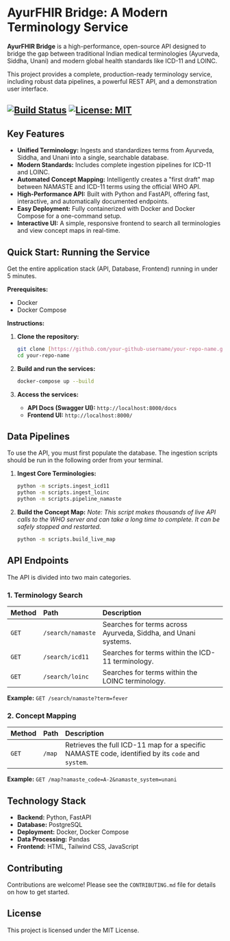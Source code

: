 # AyurFHIR Bridge: A Modern Terminology Service

**AyurFHIR Bridge** is a high-performance, open-source API designed to bridge the gap between traditional Indian medical terminologies (Ayurveda, Siddha, Unani) and modern global health standards like ICD-11 and LOINC.

This project provides a complete, production-ready terminology service, including robust data pipelines, a powerful REST API, and a demonstration user interface.

[![Build Status](https://img.shields.io/github/actions/workflow/status/Medinz01/SIH_26/main.yml?branch=main)](https://github.com/Medinz01/SIH_26/actions)
[![License: MIT](https://img.shields.io/badge/License-MIT-yellow.svg)](https://opensource.org/licenses/MIT)
---

## Key Features

* **Unified Terminology:** Ingests and standardizes terms from Ayurveda, Siddha, and Unani into a single, searchable database.
* **Modern Standards:** Includes complete ingestion pipelines for ICD-11 and LOINC.
* **Automated Concept Mapping:** Intelligently creates a "first draft" map between NAMASTE and ICD-11 terms using the official WHO API.
* **High-Performance API:** Built with Python and FastAPI, offering fast, interactive, and automatically documented endpoints.
* **Easy Deployment:** Fully containerized with Docker and Docker Compose for a one-command setup.
* **Interactive UI:** A simple, responsive frontend to search all terminologies and view concept maps in real-time.

## Quick Start: Running the Service

Get the entire application stack (API, Database, Frontend) running in under 5 minutes.

**Prerequisites:**
* Docker
* Docker Compose

**Instructions:**

1.  **Clone the repository:**
    ```bash
    git clone [https://github.com/your-github-username/your-repo-name.git](https://github.com/your-github-username/your-repo-name.git)
    cd your-repo-name
    ```

2.  **Build and run the services:**
    ```bash
    docker-compose up --build
    ```

3.  **Access the services:**
    * **API Docs (Swagger UI):** `http://localhost:8000/docs`
    * **Frontend UI:** `http://localhost:8000/`

## Data Pipelines

To use the API, you must first populate the database. The ingestion scripts should be run in the following order from your terminal.

1.  **Ingest Core Terminologies:**
    ```bash
    python -m scripts.ingest_icd11
    python -m scripts.ingest_loinc
    python -m scripts.pipeline_namaste
    ```

2.  **Build the Concept Map:**
    *Note: This script makes thousands of live API calls to the WHO server and can take a long time to complete. It can be safely stopped and restarted.*
    ```bash
    python -m scripts.build_live_map
    ```

## API Endpoints

The API is divided into two main categories.

### 1. Terminology Search

| Method | Path              | Description                                                  |
| :----- | :---------------- | :----------------------------------------------------------- |
| `GET`  | `/search/namaste` | Searches for terms across Ayurveda, Siddha, and Unani systems. |
| `GET`  | `/search/icd11`   | Searches for terms within the ICD-11 terminology.            |
| `GET`  | `/search/loinc`   | Searches for terms within the LOINC terminology.             |

**Example:** `GET /search/namaste?term=fever`

### 2. Concept Mapping

| Method | Path   | Description                                                                                              |
| :----- | :----- | :------------------------------------------------------------------------------------------------------- |
| `GET`  | `/map` | Retrieves the full ICD-11 map for a specific NAMASTE code, identified by its `code` and `system`. |

**Example:** `GET /map?namaste_code=A-2&namaste_system=unani`

## Technology Stack

* **Backend:** Python, FastAPI
* **Database:** PostgreSQL
* **Deployment:** Docker, Docker Compose
* **Data Processing:** Pandas
* **Frontend:** HTML, Tailwind CSS, JavaScript

## Contributing

Contributions are welcome! Please see the `CONTRIBUTING.md` file for details on how to get started.

## License

This project is licensed under the MIT License.